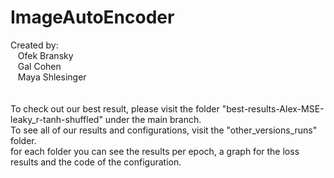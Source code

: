 # ImageAutoEncoder
Created by:<br/>
&nbsp;&nbsp; Ofek Bransky<br/>
&nbsp;&nbsp; Gal Cohen<br/>
&nbsp;&nbsp; Maya Shlesinger<br/>
<br/>
<br/>
To check out our best result, please visit the folder "best-results-Alex-MSE-leaky_r-tanh-shuffled" under the main branch.<br/>
To see all of our results and configurations, visit the "other_versions_runs" folder.<br/> for each folder you can see the results per epoch, a graph for the loss results and
the code of the configuration.

